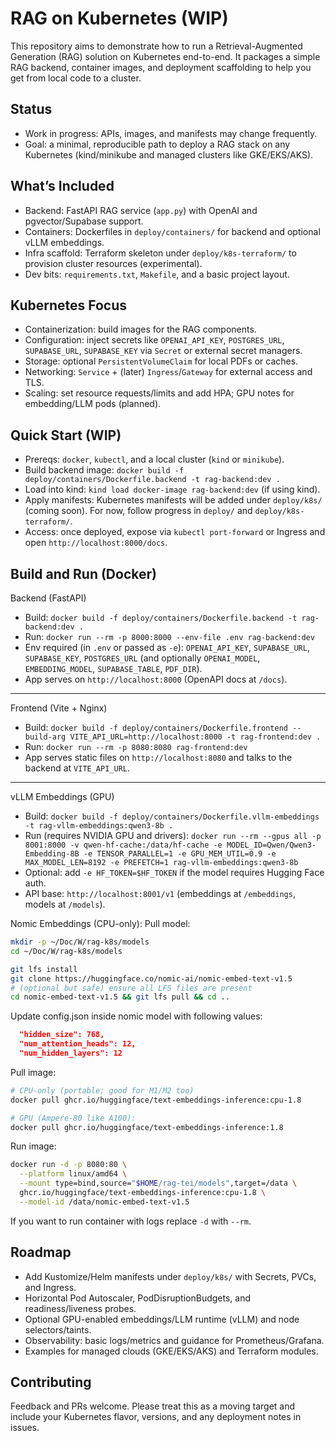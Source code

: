 # RAG on Kubernetes (WIP)

This repository aims to demonstrate how to run a Retrieval-Augmented Generation (RAG) solution on Kubernetes end-to-end. It packages a simple RAG backend, container images, and deployment scaffolding to help you get from local code to a cluster.

## Status
- Work in progress: APIs, images, and manifests may change frequently.
- Goal: a minimal, reproducible path to deploy a RAG stack on any Kubernetes (kind/minikube and managed clusters like GKE/EKS/AKS).

## What’s Included
- Backend: FastAPI RAG service (`app.py`) with OpenAI and pgvector/Supabase support.
- Containers: Dockerfiles in `deploy/containers/` for backend and optional vLLM embeddings.
- Infra scaffold: Terraform skeleton under `deploy/k8s-terraform/` to provision cluster resources (experimental).
- Dev bits: `requirements.txt`, `Makefile`, and a basic project layout.

## Kubernetes Focus
- Containerization: build images for the RAG components.
- Configuration: inject secrets like `OPENAI_API_KEY`, `POSTGRES_URL`, `SUPABASE_URL`, `SUPABASE_KEY` via `Secret` or external secret managers.
- Storage: optional `PersistentVolumeClaim` for local PDFs or caches.
- Networking: `Service` + (later) `Ingress`/`Gateway` for external access and TLS.
- Scaling: set resource requests/limits and add HPA; GPU notes for embedding/LLM pods (planned).

## Quick Start (WIP)
- Prereqs: `docker`, `kubectl`, and a local cluster (`kind` or `minikube`).
- Build backend image: `docker build -f deploy/containers/Dockerfile.backend -t rag-backend:dev .`
- Load into kind: `kind load docker-image rag-backend:dev` (if using kind).
- Apply manifests: Kubernetes manifests will be added under `deploy/k8s/` (coming soon). For now, follow progress in `deploy/` and `deploy/k8s-terraform/`.
- Access: once deployed, expose via `kubectl port-forward` or Ingress and open `http://localhost:8000/docs`.

## Build and Run (Docker)

Backend (FastAPI)
- Build: `docker build -f deploy/containers/Dockerfile.backend -t rag-backend:dev .`
- Run: `docker run --rm -p 8000:8000 --env-file .env rag-backend:dev`
- Env required (in `.env` or passed as `-e`): `OPENAI_API_KEY`, `SUPABASE_URL`, `SUPABASE_KEY`, `POSTGRES_URL` (and optionally `OPENAI_MODEL`, `EMBEDDING_MODEL`, `SUPABASE_TABLE`, `PDF_DIR`).
- App serves on `http://localhost:8000` (OpenAPI docs at `/docs`).
****
Frontend (Vite + Nginx)
- Build: `docker build -f deploy/containers/Dockerfile.frontend --build-arg VITE_API_URL=http://localhost:8000 -t rag-frontend:dev .`
- Run: `docker run --rm -p 8080:8080 rag-frontend:dev`
- App serves static files on `http://localhost:8080` and talks to the backend at `VITE_API_URL`.
****
vLLM Embeddings (GPU)
- Build: `docker build -f deploy/containers/Dockerfile.vllm-embeddings -t rag-vllm-embeddings:qwen3-8b .`
- Run (requires NVIDIA GPU and drivers):
  `docker run --rm --gpus all -p 8001:8000 -v qwen-hf-cache:/data/hf-cache -e MODEL_ID=Qwen/Qwen3-Embedding-8B -e TENSOR_PARALLEL=1 -e GPU_MEM_UTIL=0.9 -e MAX_MODEL_LEN=8192 -e PREFETCH=1 rag-vllm-embeddings:qwen3-8b`
- Optional: add `-e HF_TOKEN=$HF_TOKEN` if the model requires Hugging Face auth.
- API base: `http://localhost:8001/v1` (embeddings at `/embeddings`, models at `/models`).

Nomic Embeddings (CPU-only):
Pull model:
```bash
mkdir -p ~/Doc/W/rag-k8s/models
cd ~/Doc/W/rag-k8s/models

git lfs install
git clone https://huggingface.co/nomic-ai/nomic-embed-text-v1.5
# (optional but safe) ensure all LFS files are present
cd nomic-embed-text-v1.5 && git lfs pull && cd ..
```

Update config.json inside nomic model with following values:
```json
  "hidden_size": 768,
  "num_attention_heads": 12,
  "num_hidden_layers": 12
```

Pull image:
```bash
# CPU-only (portable; good for M1/M2 too)
docker pull ghcr.io/huggingface/text-embeddings-inference:cpu-1.8

# GPU (Ampere-80 like A100):
docker pull ghcr.io/huggingface/text-embeddings-inference:1.8

```
Run image:
```bash
docker run -d -p 8080:80 \
  --platform linux/amd64 \
  --mount type=bind,source="$HOME/rag-tei/models",target=/data \
  ghcr.io/huggingface/text-embeddings-inference:cpu-1.8 \
  --model-id /data/nomic-embed-text-v1.5
```
If you want to run container with logs replace `-d` with `--rm`.

## Roadmap
- Add Kustomize/Helm manifests under `deploy/k8s/` with Secrets, PVCs, and Ingress.
- Horizontal Pod Autoscaler, PodDisruptionBudgets, and readiness/liveness probes.
- Optional GPU-enabled embeddings/LLM runtime (vLLM) and node selectors/taints.
- Observability: basic logs/metrics and guidance for Prometheus/Grafana.
- Examples for managed clouds (GKE/EKS/AKS) and Terraform modules.

## Contributing
Feedback and PRs welcome. Please treat this as a moving target and include your Kubernetes flavor, versions, and any deployment notes in issues.
